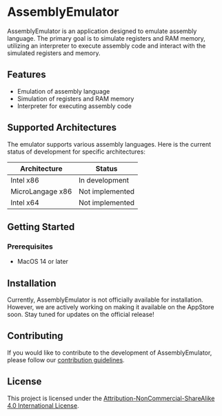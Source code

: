 # AssemblyEmulator

AssemblyEmulator is an application designed to emulate assembly language. The primary goal is to simulate registers and RAM memory, utilizing an interpreter to execute assembly code and interact with the simulated registers and memory.

## Features

- Emulation of assembly language
- Simulation of registers and RAM memory
- Interpreter for executing assembly code

## Supported Architectures

The emulator supports various assembly languages. Here is the current status of development for specific architectures:

| Architecture      | Status                |
|-------------------|-----------------------|
| Intel x86         | In development        |
| MicroLangage x86  | Not implemented       |
| Intel x64         | Not implemented       |

## Getting Started

### Prerequisites

- MacOS 14 or later

## Installation

Currently, AssemblyEmulator is not officially available for installation. However, we are actively working on making it available on the AppStore soon. Stay tuned for updates on the official release!

## Contributing

If you would like to contribute to the development of AssemblyEmulator, please follow our [contribution guidelines](CONTRIBUTING.md).

## License

This project is licensed under the [Attribution-NonCommercial-ShareAlike 4.0 International License](LICENSE).

